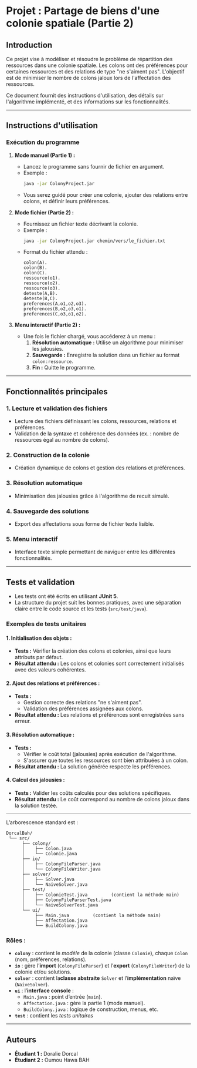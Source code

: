 
# Projet : Partage de biens d'une colonie spatiale (Partie 2)

## **Introduction**
Ce projet vise à modéliser et résoudre le problème de répartition des ressources dans une colonie spatiale. Les colons ont des préférences pour certaines ressources et des relations de type "ne s'aiment pas". L'objectif est de minimiser le nombre de colons jaloux lors de l'affectation des ressources.

Ce document fournit des instructions d'utilisation, des détails sur l'algorithme implémenté, et des informations sur les fonctionnalités.

---

## **Instructions d'utilisation**

### **Exécution du programme**
1. **Mode manuel (Partie 1) :**
   - Lancez le programme sans fournir de fichier en argument.
   - Exemple :
     ```bash
     java -jar ColonyProject.jar
     ```
   - Vous serez guidé pour créer une colonie, ajouter des relations entre colons, et définir leurs préférences.

2. **Mode fichier (Partie 2) :**
   - Fournissez un fichier texte décrivant la colonie.
   - Exemple :
     ```bash
     java -jar ColonyProject.jar chemin/vers/le_fichier.txt
     ```
   - Format du fichier attendu :
     ```text
     colon(A).
     colon(B).
     colon(C).
     ressource(o1).
     ressource(o2).
     ressource(o3).
     deteste(A,B).
     deteste(B,C).
     preferences(A,o1,o2,o3).
     preferences(B,o2,o3,o1).
     preferences(C,o3,o1,o2).
     ```

3. **Menu interactif (Partie 2) :**
   - Une fois le fichier chargé, vous accéderez à un menu :
     1. **Résolution automatique :** Utilise un algorithme pour minimiser les jalousies.
     2. **Sauvegarde :** Enregistre la solution dans un fichier au format `colon:ressource`.
     3. **Fin :** Quitte le programme.



---

## **Fonctionnalités principales**

### **1. Lecture et validation des fichiers**
- Lecture des fichiers définissant les colons, ressources, relations et préférences.
- Validation de la syntaxe et cohérence des données (ex. : nombre de ressources égal au nombre de colons).

### **2. Construction de la colonie**
- Création dynamique de colons et gestion des relations et préférences.

### **3. Résolution automatique**
- Minimisation des jalousies grâce à l'algorithme de recuit simulé.

### **4. Sauvegarde des solutions**
- Export des affectations sous forme de fichier texte lisible.

### **5. Menu interactif**
- Interface texte simple permettant de naviguer entre les différentes fonctionnalités.

---

## **Tests et validation**
- Les tests ont été écrits en utilisant **JUnit 5**.
- La structure du projet suit les bonnes pratiques, avec une séparation claire entre le code source et les tests (`src/test/java`).

### **Exemples de tests unitaires**

#### 1. Initialisation des objets :
- **Tests :** Vérifier la création des colons et colonies, ainsi que leurs attributs par défaut.
- **Résultat attendu :** Les colons et colonies sont correctement initialisés avec des valeurs cohérentes.

#### 2. Ajout des relations et préférences :
- **Tests :**
  - Gestion correcte des relations "ne s'aiment pas".
  - Validation des préférences assignées aux colons.
- **Résultat attendu :** Les relations et préférences sont enregistrées sans erreur.

#### 3. Résolution automatique :
- **Tests :**
  - Vérifier le coût total (jalousies)  après exécution de l'algorithme.
  - S'assurer que toutes les ressources sont bien attribuées à un colon.
- **Résultat attendu :** La solution générée respecte les préférences.

#### 4. Calcul des jalousies :
- **Tests :** Valider les coûts calculés pour des solutions spécifiques.
- **Résultat attendu :** Le coût correspond au nombre de colons jaloux dans la solution testée.



---


L’arborescence standard est :

```
DorcalBah/
 └── src/
      ├── colony/
      │    ├── Colon.java  
      │    └── Colonie.java
      ├── io/
      │    ├── ColonyFileParser.java
      │    └── ColonyFileWriter.java
      ├── solver/
      │    ├── Solver.java
      │    └── NaiveSolver.java
      ├── test/
      │    ├── ColonieTest.java         (contient la méthode main)
      │    ├── ColonyFileParserTest.java
      │    └── NaiveSolverTest.java
      └── ui/
           ├── Main.java         (contient la méthode main)
           ├── Affectation.java
           └── BuildColony.java
```

### **Rôles** :

- **`colony`** : contient le *modèle* de la colonie (classe `Colonie`), chaque `Colon` (nom, préférences, relations).  
- **`io`** : gère l’**import** (`ColonyFileParser`) et l’**export** (`ColonyFileWriter`) de la colonie et/ou solutions.  
- **`solver`** : contient la**classe abstraite** `Solver` et l’**implémentation** naïve (`NaiveSolver`).  
- **`ui`** : l’**interface console** :  
  - `Main.java` : point d’entrée (`main`).  
  - `Affectation.java` : gère la partie 1 (mode manuel).  
  - `BuildColony.java` : logique de construction, menus, etc.
- **`test`** : contient les *tests unitaires*


---

## **Auteurs**
- **Étudiant 1 :** Doralie Dorcal
- **Étudiant 2 :** Oumou Hawa BAH





